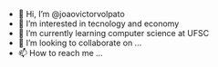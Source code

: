 - 👋 Hi, I’m @joaovictorvolpato
- 👀 I’m interested in tecnology and economy  
- 🌱 I’m currently learning computer science at UFSC
- 💞️ I’m looking to collaborate on ...
- 📫 How to reach me ...

<!---
joaovictorvolpato/joaovictorvolpato is a ✨ special ✨ repository because its `README.md` (this file) appears on your GitHub profile.
You can click the Preview link to take a look at your changes.
--->
